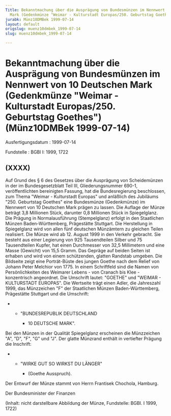 ```yaml
---
Title: Bekanntmachung über die Ausprägung von Bundesmünzen im Nennwert von 10 Deutschen
  Mark (Gedenkmünze "Weimar - Kulturstadt Europas/250. Geburtstag Goethes")
jurabk: Münz10DMBek 1999-07-14
layout: default
origslug: muenz10dmbek_1999-07-14
slug: muenz10dmbek_1999-07-14

---
```


# Bekanntmachung über die Ausprägung von Bundesmünzen im Nennwert von 10 Deutschen Mark (Gedenkmünze "Weimar - Kulturstadt Europas/250. Geburtstag Goethes") (Münz10DMBek 1999-07-14)

Ausfertigungsdatum
:   1999-07-14

Fundstelle
:   BGBl I: 1999, 1722



## (XXXX)

Auf Grund des § 6 des Gesetzes über die Ausprägung von Scheidemünzen
in der im Bundesgesetzblatt Teil III, Gliederungsnummer 690-1,
veröffentlichten bereinigten Fassung, hat die Bundesregierung
beschlossen, zum Thema "Weimar - Kulturstadt Europas" und anläßlich
des Jubiläums "250. Geburtstag Goethes" eine Bundesmünze (Gedenkmünze)
im Nennwert von 10 Deutschen Mark prägen zu lassen.
Die Auflage der Münze beträgt 3,8 Millionen Stück, darunter 0,8
Millionen Stück in Spiegelglanz. Die Prägung in Normalausführung
(Stempelglanz) erfolgt in den Staatlichen Münzen Baden-Württemberg,
Prägestätte Stuttgart. Die Herstellung in Spiegelglanz wird von allen
fünf deutschen Münzämtern zu gleichen Teilen realisiert.
Die Münze wird ab 12. August 1999 in den Verkehr gebracht. Sie besteht
aus einer Legierung von 925 Tausendteilen Silber und 75 Tausendteilen
Kupfer, hat einen Durchmesser von 32,5 Millimetern und eine Masse
(Gewicht) von 15,5 Gramm. Das Gepräge auf beiden Seiten ist erhaben
und wird von einem schützenden, glatten Randstab umgeben.
Die Bildseite zeigt eine Porträt-Büste des jungen Goethe nach dem
Relief von Johann Peter Melchior von 1775. In einem Schriftfeld sind
die Namen von Persönlichkeiten des Weimarer Lebens - von Cranach bis
Klee - konzentrisch angeordnet. Die Umschrift lautet:
"GOETHE" und "WEIMAR - KULTURSTADT EUROPAS".
Die Wertseite trägt einen Adler, die Jahreszahl 1999, das Münzzeichen
"F" der Staatlichen Münzen Baden-Württemberg, Prägestätte Stuttgart
und die Umschrift:

*
    *   "BUNDESREPUBLIK DEUTSCHLAND

        *   10 DEUTSCHE MARK".









Bei den Münzen in der Qualität Spiegelglanz erscheinen die Münzzeichen
"A", "D", "F", "G" und "J".
Der glatte Münzrand enthält in vertiefter Prägung die Inschrift:

*
    *   "WIRKE GUT SO WIRKST DU LÄNGER"

        *   (Goethe Ausspruch).









Der Entwurf der Münze stammt von Herrn Frantisek Chochola, Hamburg.

Der Bundesminister der Finanzen

(Inhalt: nicht darstellbare Abbildung der Münze,
Fundstelle: BGBl. I 1999, 1722)

